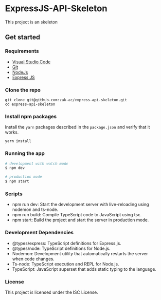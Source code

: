 # ExpressJS-API-Skeleton #

This project is an skeleton

## Get started

### Requirements

- [Visual Studio Code](https://code.visualstudio.com/)
- [Git](https://git-scm.com/downloads)
- [NodeJs](https://nodejs.org/en/)
- [Express JS](https://expressjs.com/fr/guide/routing.html)

### Clone the repo

```shell
git clone git@github.com:zak-ac/express-api-skeleton.git
cd express-api-skeleton
```

### Install npm packages

Install the `yarn` packages described in the `package.json` and verify that it works.

```shell
yarn install
```

### Running the app

```bash
# development with watch mode
$ npm dev

# production mode
$ npm start
```
### Scripts
- npm run dev: Start the development server with live-reloading using nodemon and ts-node.
- npm run build: Compile TypeScript code to JavaScript using tsc.
- npm start: Build the project and start the server in production mode.

### Development Dependencies

- @types/express: TypeScript definitions for Express.js.
- @types/node: TypeScript definitions for Node.js.
- Nodemon: Development utility that automatically restarts the server when code changes.
- Ts-node: TypeScript execution and REPL for Node.js.
- TypeScript: JavaScript superset that adds static typing to the language.

### License
This project is licensed under the ISC License.